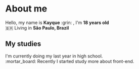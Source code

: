 <h1>About me</h1>
Hello, my name is <strong>Kayque</strong> :grin: , I'm <strong>18 years old</strong></br>
🇧🇷 Living in <strong>São Paulo, Brazil</strong> </br>


<h2>My studies</h2>
I'm currently doing my last year in high school.</br>
:mortar_board: Recently I started study more about front-end.
